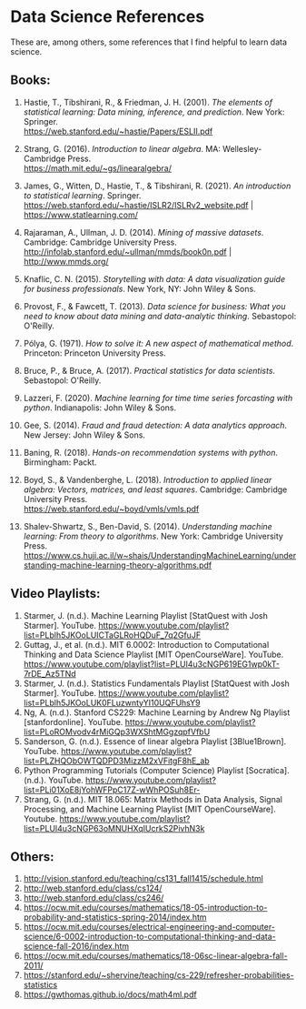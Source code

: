 # Data Science References
These are, among others, some references that I find helpful to learn data science.<br/> 
## Books:
1. Hastie, T., Tibshirani, R., & Friedman, J. H. (2001). *The elements of statistical learning: Data mining, inference, and prediction*. New York: Springer. <br/>
https://web.stanford.edu/~hastie/Papers/ESLII.pdf

2. Strang, G. (2016). *Introduction to linear algebra*. MA: Wellesley-Cambridge Press. <br/>
https://math.mit.edu/~gs/linearalgebra/

3. James, G., Witten, D., Hastie, T., & Tibshirani, R. (2021). *An introduction to statistical learning*. Springer. <br/>
https://web.stanford.edu/~hastie/ISLR2/ISLRv2_website.pdf | https://www.statlearning.com/

4. Rajaraman, A., Ullman, J. D. (2014). *Mining of massive datasets*. Cambridge: Cambridge University Press.
http://infolab.stanford.edu/~ullman/mmds/book0n.pdf | http://www.mmds.org/

5. Knaflic, C. N. (2015). *Storytelling with data: A data visualization guide for business professionals*. New York, NY: John Wiley & Sons. <br/>
6. Provost, F., & Fawcett, T. (2013). *Data science for business: What you need to know about data mining and data-analytic thinking*. Sebastopol: O'Reilly. <br/> 
7. Pólya, G. (1971). *How to solve it: A new aspect of mathematical method*. Princeton: Princeton University Press. <br/>
8. Bruce, P., & Bruce, A. (2017). *Practical statistics for data scientists*. Sebastopol: O'Reilly. <br/>
9. Lazzeri, F. (2020). *Machine learning for time time series forcasting with python*. Indianapolis: John Wiley & Sons. <br/>
10. Gee, S. (2014). *Fraud and fraud detection: A data analytics approach*. New Jersey: John Wiley & Sons. <br/>
11. Baning, R. (2018). *Hands-on recommendation systems with python*. Birmingham: Packt. <br/>
12. Boyd, S., & Vandenberghe, L. (2018). *Introduction to applied linear algebra: Vectors, matrices, and least squares*. Cambridge: Cambridge University Press.<br/>
https://web.stanford.edu/~boyd/vmls/vmls.pdf
13. Shalev-Shwartz, S., Ben-David, S. (2014). *Understanding machine learning: From theory to algorithms*. New York: Cambridge University Press. <br/>
https://www.cs.huji.ac.il/w~shais/UnderstandingMachineLearning/understanding-machine-learning-theory-algorithms.pdf


## Video Playlists:
1. Starmer, J. (n.d.). Machine Learning Playlist [StatQuest with Josh Starmer]. YouTube. https://www.youtube.com/playlist?list=PLblh5JKOoLUICTaGLRoHQDuF_7q2GfuJF
2. Guttag, J., et al. (n.d.). MIT 6.0002: Introduction to Computational Thinking and Data Science Playlist [MIT OpenCourseWare]. YouTube. https://www.youtube.com/playlist?list=PLUl4u3cNGP619EG1wp0kT-7rDE_Az5TNd
3. Starmer, J. (n.d.). Statistics Fundamentals Playlist [StatQuest with Josh Starmer]. YouTube. https://www.youtube.com/playlist?list=PLblh5JKOoLUK0FLuzwntyYI10UQFUhsY9
4. Ng, A. (n.d.). Stanford CS229: Machine Learning by Andrew Ng Playlist [stanfordonline]. YouTube. https://www.youtube.com/playlist?list=PLoROMvodv4rMiGQp3WXShtMGgzqpfVfbU
5. Sanderson, G. (n.d.). Essence of linear algebra Playlist [3Blue1Brown]. YouTube. https://www.youtube.com/playlist?list=PLZHQObOWTQDPD3MizzM2xVFitgF8hE_ab
6. Python Programming Tutorials (Computer Science) Playlist [Socratica]. (n.d.). YouTube. https://www.youtube.com/playlist?list=PLi01XoE8jYohWFPpC17Z-wWhPOSuh8Er-
7. Strang, G. (n.d.). MIT 18.065: Matrix Methods in Data Analysis, Signal Processing, and Machine Learning Playlist [MIT OpenCourseWare]. Youtube. https://www.youtube.com/playlist?list=PLUl4u3cNGP63oMNUHXqIUcrkS2PivhN3k

## Others:
1. http://vision.stanford.edu/teaching/cs131_fall1415/schedule.html
2. http://web.stanford.edu/class/cs124/
3. http://web.stanford.edu/class/cs246/
4. https://ocw.mit.edu/courses/mathematics/18-05-introduction-to-probability-and-statistics-spring-2014/index.htm
5. https://ocw.mit.edu/courses/electrical-engineering-and-computer-science/6-0002-introduction-to-computational-thinking-and-data-science-fall-2016/index.htm
6. https://ocw.mit.edu/courses/mathematics/18-06sc-linear-algebra-fall-2011/
7. https://stanford.edu/~shervine/teaching/cs-229/refresher-probabilities-statistics
8. https://gwthomas.github.io/docs/math4ml.pdf
